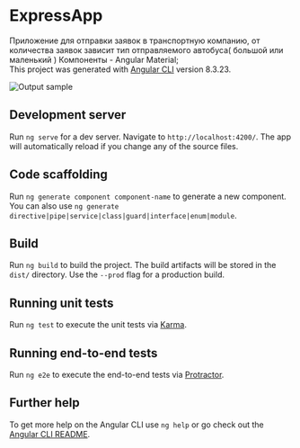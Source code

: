 # ExpressApp
Приложение для отправки заявок в транспортную компанию, от количества заявок зависит тип отправляемого автобуса( большой или маленький )
Компоненты - Angular Material;
<br> This project was generated with [Angular CLI](https://github.com/angular/angular-cli) version 8.3.23.

![Output sample](https://github.com/ajasmin/camstudio-mousedown-highlight/raw/master/android_vid_test.gif)

## Development server

Run `ng serve` for a dev server. Navigate to `http://localhost:4200/`. The app will automatically reload if you change any of the source files.

## Code scaffolding

Run `ng generate component component-name` to generate a new component. You can also use `ng generate directive|pipe|service|class|guard|interface|enum|module`.

## Build

Run `ng build` to build the project. The build artifacts will be stored in the `dist/` directory. Use the `--prod` flag for a production build.

## Running unit tests

Run `ng test` to execute the unit tests via [Karma](https://karma-runner.github.io).

## Running end-to-end tests

Run `ng e2e` to execute the end-to-end tests via [Protractor](http://www.protractortest.org/).

## Further help

To get more help on the Angular CLI use `ng help` or go check out the [Angular CLI README](https://github.com/angular/angular-cli/blob/master/README.md).
